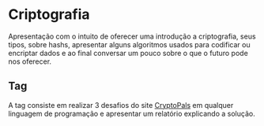 # Criptografia
Apresentação com o intuito de oferecer uma introdução a criptografia, seus tipos, sobre hashs, apresentar alguns algoritmos usados para codificar ou encriptar dados e ao final conversar um pouco sobre o que o futuro pode nos oferecer.

## Tag
A tag consiste em realizar 3 desafios do site [CryptoPals](https://cryptopals.com/) em qualquer linguagem de programação e apresentar um relatório explicando a solução.
